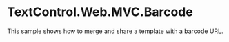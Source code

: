 # TextControl.Web.MVC.Barcode
This sample shows how to merge and share a template with a barcode URL.
